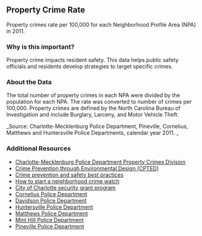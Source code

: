 ## Property Crime Rate
Property crimes rate per 100,000 for each Neighborhood Profile Area (NPA) in 2011.

### Why is this important?
Property crime impacts resident safety.  This data helps public safety officials and residents develop strategies to target specific crimes.

### About the Data
The total number of property crimes in each NPA were divided by the population for each NPA. The rate was converted to number of crimes per 100,000. Property crimes are defined by the North Carolina Bureau of Investigation and include Burglary, Larceny, and Motor Vehicle Theft.

_Source: Charlotte-Mecklenburg Police Department, Pineville, Cornelius, Matthews and Huntersville Police Departments, calendar year 2011. _

### Additional Resources
+ [Charlotte-Mecklenburg Police Department Property  Crimes Division](http://charmeck.org/CITY/CHARLOTTE/CMPD/ORGANIZATION/INVESTIGATIVE/PROPERTYCRIMES/Pages/default.aspx)
+ [Crime Prevention through Environmental Design (CPTED)](http://charmeck.org/city/charlotte/CMPD/safety/SafetyPrevention/Pages/Crime%20Prevention%20Through%20Environmental%20Design.aspx)
+ [Crime prevention and safety best practices](http://charmeck.org/city/charlotte/CMPD/safety/SafetyPrevention/Pages/default.aspx)
+ [How to start a neighborhood crime watch](http://charmeck.org/city/charlotte/CMPD/safety/NeighborhoodWatch/Pages/default.aspx)
+ [City of Charlotte security grant program](http://charmeck.org/city/charlotte/nbs/ed/financialprograms/Pages/SecurityGrantProgram.aspx)
+ [Cornelius Police Department](http://www.cornelius.org/index.aspx?nid=189)
+ [Davidson Police Department](http://www.ci.davidson.nc.us/index.aspx?NID=126)
+ [Huntersville Police Department](http://www.huntersville.org/Departments/Police.aspx)
+ [Matthews Police Department](http://matthewsnc.gov/Departments/Police/DepartmentWelcome.aspx)
+ [Mint Hill Police Department](http://www.minthill.com/index.aspx?nid=102)
+ [Pineville Police Department](http://www.pinevillencpolice.com/)
